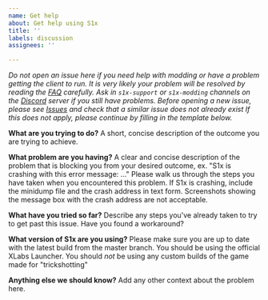 ```yaml
---
name: Get help
about: Get help using S1x
title: ''
labels: discussion
assignees: ''

---
```


_Do not open an issue here if you need help with modding or have a problem getting the client to run.
It is very likely your problem will be resolved by reading the [FAQ](https://xlabs.dev/s1x_faq) carefully.
Ask in `s1x-support` or `s1x-modding` channels on the [Discord](https://discord.gg/sKeVmR3) server if you still have problems.
Before opening a new issue, please see [Issues](https://github.com/XLabsProject/s1x-client/issues) and check that a similar issue does not already exist
If this does not apply, please continue by filling in the template below._

**What are you trying to do?**
A short, concise description of the outcome you are trying to achieve.

**What problem are you having?**
A clear and concise description of the problem that is blocking you from your desired outcome, ex. "S1x is crashing with this error message: ..."
Please walk us through the steps you have taken when you encountered this problem.
If S1x is crashing, include the minidump file and the crash address in text form. Screenshots showing the message box with the crash address are not acceptable.

**What have you tried so far?**
Describe any steps you've already taken to try to get past this issue. Have you found a workaround?

**What version of S1x are you using?**
Please make sure you are up to date with the latest build from the master branch.
You should be using the official XLabs Launcher.
You should *not* be using any custom builds of the game made for "trickshotting"

**Anything else we should know?**
Add any other context about the problem here.
